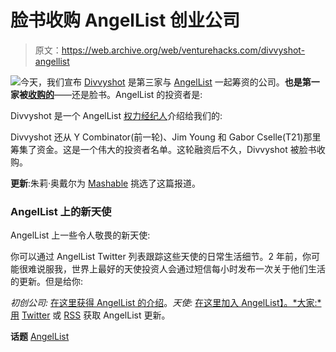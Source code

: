 # 脸书收购 AngelList 创业公司

> 原文：<https://web.archive.org/web/venturehacks.com/divvyshot-angellist>

[![](img/010d016dc7d4a93f2efadc120e56eeb5.png)](https://web.archive.org/web/20221006050504/http://www.divvyshot.com/)今天，我们宣布 [Divvyshot](https://web.archive.org/web/20221006050504/http://divvyshot.com/) 是第三家与 [AngelList](https://web.archive.org/web/20221006050504/http://venturehacks.com/angellist) 一起筹资的公司。**也是第一家被[收购的](https://web.archive.org/web/20221006050504/http://techcrunch.com/2010/04/02/facebook-buys-up-divvyshot-to-make-facebook-photos-even-better/)**——还是脸书。AngelList 的投资者是:

Divvyshot 是一个 AngelList [权力经纪人](https://web.archive.org/web/20221006050504/http://venturehacks.com/power-brokers)介绍给我们的:

Divvyshot 还从 Y Combinator(前一轮)、Jim Young 和 Gabor Cselle(T21)那里筹集了资金。这是一个伟大的投资者名单。这轮融资后不久，Divvyshot 被脸书收购。

**更新**:朱莉·奥戴尔为 [Mashable](https://web.archive.org/web/20221006050504/http://mashable.com/2010/04/08/facebook-divvyshot/) 挑选了这篇报道。

### AngelList 上的新天使

AngelList 上一些令人敬畏的新天使:

你可以通过 AngelList Twitter 列表跟踪这些天使的日常生活细节。2 年前，你可能很难说服我，世界上最好的天使投资人会通过短信每小时发布一次关于他们生活的更新。但是给你:

*初创公司:* [在这里获得 AngelList 的介绍](https://web.archive.org/web/20221006050504/http://venturehacks.com/startuplist)。*天使:* [在这里加入 AngelList】。*大家:*用](https://web.archive.org/web/20221006050504/http://venturehacks.wufoo.com/forms/p7x3x5/) [Twitter](https://web.archive.org/web/20221006050504/http://twitter.com/angellist) 或 [RSS](https://web.archive.org/web/20221006050504/http://feeds.venturehacks.com/angellist) 获取 AngelList 更新。 *[](https://web.archive.org/web/20221006050504/http://feeds.venturehacks.com/angellist)* 

**话题** [AngelList](https://web.archive.org/web/20221006050504/https://venturehacks.com/topics/angellist)